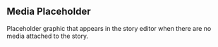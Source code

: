 Media Placeholder
-----------------
Placeholder graphic that appears in the story editor when there are no media
attached to the story. 
